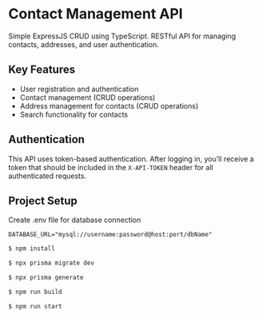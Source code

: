 # Contact Management API

Simple ExpressJS CRUD using TypeScript. RESTful API for managing contacts, addresses, and user authentication.

## Key Features

- User registration and authentication
- Contact management (CRUD operations)
- Address management for contacts (CRUD operations)
- Search functionality for contacts

## Authentication

This API uses token-based authentication. After logging in, you'll receive a token that should be included in the `X-API-TOKEN` header for all authenticated requests.

## Project Setup

Create .env file for database connection

```
DATABASE_URL="mysql://username:password@host:port/dbName"
```

```bash
$ npm install

$ npx prisma migrate dev

$ npx prisma generate

$ npm run build

$ npm run start
```